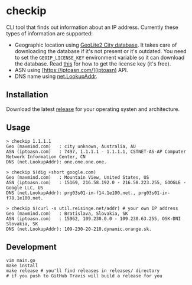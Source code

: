 # checkip

CLI tool that finds out information about an IP address. Currently these types of information are supported:

* Geographic location using [GeoLite2 City database](https://dev.maxmind.com/geoip/geoip2/geolite2/). It takes care of downloading the database if it's not present or it's outdated. You need to set the `GEOIP_LICENSE_KEY` environment variable so it can download the database. Read [this](https://dev.maxmind.com/geoip/geoip2/geolite2/#Download_Access) for how to get the license key (it's free).
* ASN using [https://iptoasn.com/](iptoasn) API.
* DNS name using [net.LookupAddr](https://golang.org/pkg/net/#LookupAddr).

## Installation

Download the latest [release](https://github.com/jreisinger/checkip/releases) for your operating systen and architecture.

## Usage

```
> checkip 1.1.1.1
Geo (maxmind.com)   : city unknown, Australia, AU
ASN (iptoasn.com)   : 7497, 1.1.1.1 - 1.1.1.1, CSTNET-AS-AP Computer Network Information Center, CN
DNS (net.LookupAddr): one.one.one.one.

> checkip $(dig +short google.com)
Geo (maxmind.com)   : Mountain View, United States, US
ASN (iptoasn.com)   : 15169, 216.58.192.0 - 216.58.223.255, GOOGLE - Google LLC, US
DNS (net.LookupAddr): prg03s01-in-f14.1e100.net., prg03s01-in-f78.1e100.net.

> checkip $(curl -s util.reisinge.net/addr) # your own IP address
Geo (maxmind.com)   : Bratislava, Slovakia, SK
ASN (iptoasn.com)   : 15962, 109.230.0.0 - 109.230.63.255, OSK-DNI Slovakia, SK
DNS (net.LookupAddr): 109-230-20-210.dynamic.orange.sk.
```

## Development

```
vim main.go
make install
make release # you'll find releases in releases/ directory
# if you push to GitHub Travis will build a release for you
```
